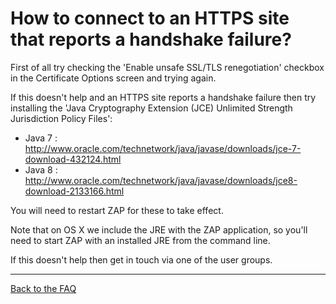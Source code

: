 # How to connect to an HTTPS site that reports a handshake failure?

First of all try checking the 'Enable unsafe SSL/TLS renegotiation' checkbox in the Certificate Options screen and trying again.

If this doesn't help and an HTTPS site reports a handshake failure then try installing the 'Java Cryptography Extension (JCE) Unlimited Strength Jurisdiction Policy Files':

* Java 7 : http://www.oracle.com/technetwork/java/javase/downloads/jce-7-download-432124.html
* Java 8 : http://www.oracle.com/technetwork/java/javase/downloads/jce8-download-2133166.html

You will need to restart ZAP for these to take effect.

Note that on OS X we include the JRE with the ZAP application, so you'll need to start ZAP with an installed JRE from the command line.

If this doesn't help then get in touch via one of the user groups.


---

[Back to the FAQ](FAQtoplevel)